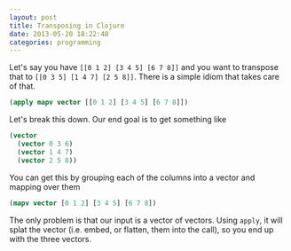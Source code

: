 ```yaml
---
layout: post
title: Transposing in Clojure
date: 2013-05-20 18:22:48
categories: programming
---
```

Let's say you have `[[0 1 2] [3 4 5] [6 7 8]]` and you want to transpose that
to `[[0 3 5] [1 4 7] [2 5 8]]`.  There is a simple idiom that takes care of
that.

```clj
(apply mapv vector [[0 1 2] [3 4 5] [6 7 8]])
```

Let's break this down.  Our end goal is to get something like

```clj
(vector
  (vector 0 3 6)
  (vector 1 4 7)
  (vector 2 5 8))
```

You can get this by grouping each of the columns into a vector and mapping over
them

```clj
(mapv vector [0 1 2] [3 4 5] [6 7 8])
```

The only problem is that our input is a vector of vectors.  Using `apply`, it
will splat the vector (i.e. embed, or flatten, them into the call), so you end
up with the three vectors.

